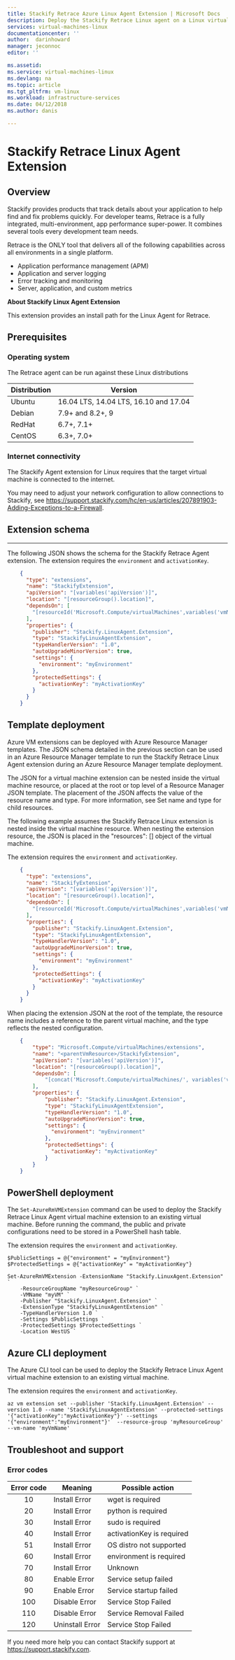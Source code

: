 ```yaml
---
title: Stackify Retrace Azure Linux Agent Extension | Microsoft Docs
description: Deploy the Stackify Retrace Linux agent on a Linux virtual machine.
services: virtual-machines-linux 
documentationcenter: ''
author:  darinhoward
manager: jeconnoc 
editor: ''

ms.assetid: 
ms.service: virtual-machines-linux
ms.devlang: na
ms.topic: article
ms.tgt_pltfrm: vm-linux
ms.workload: infrastructure-services 
ms.date: 04/12/2018
ms.author: danis

---
```

# Stackify Retrace Linux Agent Extension

## Overview
Stackify provides products that track details about your application to help find and fix problems quickly. For developer teams, Retrace is a fully integrated, multi-environment, app performance super-power. It combines several tools every development team needs.

Retrace is the ONLY tool that delivers all of the following capabilities across all environments in a single platform.

* Application performance management (APM)
* Application and server logging
* Error tracking and monitoring
* Server, application, and custom metrics

**About Stackify Linux Agent Extension**

This extension provides an install path for the Linux Agent for Retrace. 

## Prerequisites

### Operating system 
The Retrace agent can be run against these Linux distributions

| Distribution | Version |
|---|---|
| Ubuntu | 16.04 LTS, 14.04 LTS, 16.10 and 17.04 |
| Debian | 7.9+ and 8.2+, 9 |
| RedHat | 6.7+, 7.1+ |
| CentOS | 6.3+, 7.0+ |

### Internet connectivity
The Stackify Agent extension for Linux requires that the target virtual machine is connected to the internet. 

You may need to adjust your network configuration to allow connections to Stackify, see https://support.stackify.com/hc/en-us/articles/207891903-Adding-Exceptions-to-a-Firewall. 


## Extension schema
---

The following JSON shows the schema for the Stackify Retrace Agent extension. The extension requires the `environment` and `activationKey`.

```json
    {
      "type": "extensions",
      "name": "StackifyExtension",
      "apiVersion": "[variables('apiVersion')]",
      "location": "[resourceGroup().location]",
      "dependsOn": [
        "[resourceId('Microsoft.Compute/virtualMachines',variables('vmName'))]"
      ],
      "properties": {
        "publisher": "Stackify.LinuxAgent.Extension",
        "type": "StackifyLinuxAgentExtension",
        "typeHandlerVersion": "1.0",
        "autoUpgradeMinorVersion": true,
        "settings": {
          "environment": "myEnvironment"
        },
        "protectedSettings": {
          "activationKey": "myActivationKey"
        }
      }
    }      
```

## Template deployment 

Azure VM extensions can be deployed with Azure Resource Manager templates. The JSON schema detailed in the previous section can be used in an Azure Resource Manager template to run the Stackify Retrace Linux Agent extension during an Azure Resource Manager template deployment.  

The JSON for a virtual machine extension can be nested inside the virtual machine resource, or placed at the root or top level of a Resource Manager JSON template. The placement of the JSON affects the value of the resource name and type. For more information, see Set name and type for child resources.

The following example assumes the Stackify Retrace Linux extension is nested inside the virtual machine resource. When nesting the extension resource, the JSON is placed in the "resources": [] object of the virtual machine.

The extension requires the `environment` and `activationKey`.

```json
    {
      "type": "extensions",
      "name": "StackifyExtension",
      "apiVersion": "[variables('apiVersion')]",
      "location": "[resourceGroup().location]",
      "dependsOn": [
        "[resourceId('Microsoft.Compute/virtualMachines',variables('vmName'))]"
      ],
      "properties": {
        "publisher": "Stackify.LinuxAgent.Extension",
        "type": "StackifyLinuxAgentExtension",
        "typeHandlerVersion": "1.0",
        "autoUpgradeMinorVersion": true,
        "settings": {
          "environment": "myEnvironment"
        },
        "protectedSettings": {
          "activationKey": "myActivationKey"
        }
      }
    }      
```

When placing the extension JSON at the root of the template, the resource name includes a reference to the parent virtual machine, and the type reflects the nested configuration.

```json
    {
        "type": "Microsoft.Compute/virtualMachines/extensions",
        "name": "<parentVmResource>/StackifyExtension",
        "apiVersion": "[variables('apiVersion')]",
        "location": "[resourceGroup().location]",
        "dependsOn": [
            "[concat('Microsoft.Compute/virtualMachines/', variables('vmName'))]"
        ],
        "properties": {
            "publisher": "Stackify.LinuxAgent.Extension",
            "type": "StackifyLinuxAgentExtension",
            "typeHandlerVersion": "1.0",
            "autoUpgradeMinorVersion": true,
            "settings": {
              "environment": "myEnvironment"
            },
            "protectedSettings": {
              "activationKey": "myActivationKey"
            }
        }
    }
```


## PowerShell deployment

The `Set-AzureRmVMExtension` command can be used to deploy the Stackify Retrace Linux Agent virtual machine extension to an existing virtual machine. Before running the command, the public and private configurations need to be stored in a PowerShell hash table.

The extension requires the `environment` and `activationKey`.

```
$PublicSettings = @{"environment" = "myEnvironment"}
$ProtectedSettings = @{"activationKey" = "myActivationKey"}

Set-AzureRmVMExtension -ExtensionName "Stackify.LinuxAgent.Extension" `
    -ResourceGroupName "myResourceGroup" `
    -VMName "myVM" `
    -Publisher "Stackify.LinuxAgent.Extension" `
    -ExtensionType "StackifyLinuxAgentExtension" `
    -TypeHandlerVersion 1.0 `
    -Settings $PublicSettings `
    -ProtectedSettings $ProtectedSettings `
    -Location WestUS `
```

## Azure CLI deployment 

The Azure CLI tool can be used to deploy the Stackify Retrace Linux Agent virtual machine extension to an existing virtual machine.  

The extension requires the `environment` and `activationKey`.

```azurecli
az vm extension set --publisher 'Stackify.LinuxAgent.Extension' --version 1.0 --name 'StackifyLinuxAgentExtension' --protected-settings '{"activationKey":"myActivationKey"}' --settings '{"environment":"myEnvironment"}'  --resource-group 'myResourceGroup' --vm-name 'myVmName'
```

## Troubleshoot and support

### Error codes

| Error code | Meaning | Possible action |
| :---: | --- | --- |
| 10 | Install Error | wget is required |
| 20 | Install Error | python is required |
| 30 | Install Error | sudo is required |
| 40 | Install Error | activationKey is required |
| 51 | Install Error | OS distro not supported |
| 60 | Install Error | environment is required |
| 70 | Install Error | Unknown |
| 80 | Enable Error | Service setup failed |
| 90 | Enable Error | Service startup failed |
| 100 | Disable Error | Service Stop Failed |
| 110 | Disable Error | Service Removal Failed |
| 120 | Uninstall Error | Service Stop Failed |

If you need more help you can contact Stackify support at https://support.stackify.com.